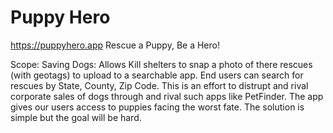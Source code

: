 # Puppy Hero
https://puppyhero.app
Rescue a Puppy, Be a Hero!

Scope:
   Saving Dogs: Allows Kill shelters to snap a photo of there rescues (with geotags) to upload to a searchable app. End users can search for rescues by State, County, Zip Code. This is an effort to distrupt and rival corporate sales of dogs through and rival such apps like PetFinder. The app gives our users access to puppies facing the worst fate. The solution is simple but the goal will be hard.

